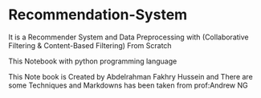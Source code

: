 # Recommendation-System
It is a Recommender System and Data Preprocessing with (Collaborative Filtering &amp; Content-Based Filtering) From Scratch 

This Notebook with python programming language

This Note book is Created by Abdelrahman Fakhry Hussein and There are some Techniques and Markdowns has been taken from prof:Andrew NG
